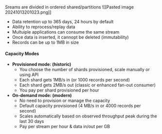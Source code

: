 Sreams are divided in ordered shared/partitions
![[Pasted image 20241013201023.png]]

- Data retention up to 365 days, 24 hours by default
- Ability to reprocess/replay data
- Multuiple applications can consume the same stream
- Once data is inserted, it cannopt be deleted (immutability)
- Records can be up to 1MB in size


#### Capacity Modes
- **Provisioned mode: (historic)** 
	- You choose the number of shards provisioned, scale manually or using API 
	- Each shard gets 1MB/s in (or 1000 records per second) 
	- Each shard gets 2MB/s out (classic or enhanced fan-out consumer) 
	- You pay per shard provisioned per hour 
- **On-demand mode: (modern)** 
	- No need to provision or manage the capacity 
	- Default capacity provisioned (4 MB/s in or 4000 records per second) 
	- Scales automatically based on observed throughput peak during the last 30 days 
	- Pay per stream per hour & data in/out per GB


